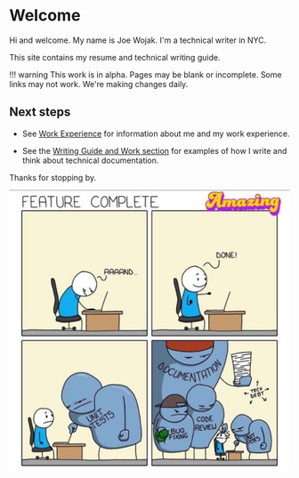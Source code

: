 # Welcome

Hi and welcome. My name is Joe Wojak. I'm a technical writer in NYC.

This site contains my resume and technical writing guide. 

!!! warning
    This work is in alpha. Pages may be blank or incomplete. Some links may not work. We're making changes daily.



## Next steps

- See [Work Experience](resume/resume.md) for information about me and my work experience.

- See the [Writing Guide and Work section](guide/intro.md) for examples of how I write and think about technical documentation.

Thanks for stopping by.

![feature_complete](images/feature_complete2.jpg)